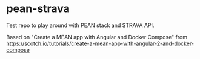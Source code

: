 # pean-strava
Test repo to play around with PEAN stack and STRAVA API.

Based on "Create a MEAN app with Angular and Docker Compose" from https://scotch.io/tutorials/create-a-mean-app-with-angular-2-and-docker-compose
